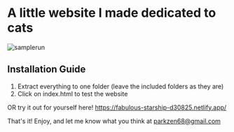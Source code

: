 # A little website I made dedicated to cats

![samplerun](https://user-images.githubusercontent.com/43397999/219823510-a6af3a67-ea38-4642-b17e-931b2d864c65.gif)

## Installation Guide
1. Extract everything to one folder (leave the included folders as they are)
2. Click on index.html to test the website

OR try it out for yourself here! https://fabulous-starship-d30825.netlify.app/



That's it! Enjoy, and let me know what you think at parkzen68@gmail.com
